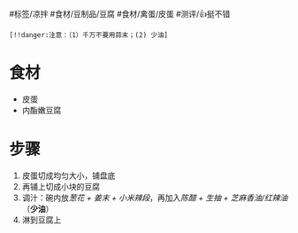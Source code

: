 #标签/凉拌 
#食材/豆制品/豆腐 #食材/禽蛋/皮蛋 
#测评/👍挺不错 

`[!!danger:注意：（1）千万不要用蒜末；(2) 少油]`
# 食材
- 皮蛋
- 内酯嫩豆腐

# 步骤
1. 皮蛋切成均匀大小，铺盘底
2. 再铺上切成小块的豆腐
3. 调汁：碗内放*葱花 + 姜末 + 小米辣段*，再加入*陈醋 + 生抽 + 芝麻香油/红辣油*（**少油**）
4. 淋到豆腐上